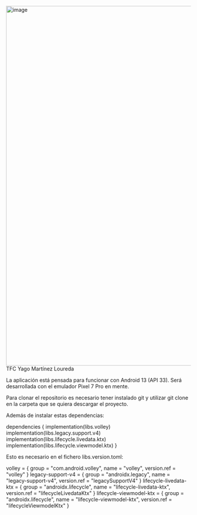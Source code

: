 <img width="1867" height="980" alt="image" src="https://github.com/user-attachments/assets/3e3b3aa7-4440-4202-bcd5-86f097cb6928" />TFC Yago Martínez Loureda

La aplicación está pensada para funcionar con Android 13 (API 33). 
Será desarrollada con el emulador Pixel 7 Pro en mente.

Para clonar el repositorio es necesario tener instalado git y utilizar git clone en la carpeta que se quiera descargar el proyecto.

Además de instalar estas dependencias:

dependencies {
    implementation(libs.volley)
    implementation(libs.legacy.support.v4)
    implementation(libs.lifecycle.livedata.ktx)
    implementation(libs.lifecycle.viewmodel.ktx)
}

Esto es necesario en el fichero libs.version.toml:

volley = { group = "com.android.volley", name = "volley", version.ref = "volley" }
legacy-support-v4 = { group = "androidx.legacy", name = "legacy-support-v4", version.ref = "legacySupportV4" }
lifecycle-livedata-ktx = { group = "androidx.lifecycle", name = "lifecycle-livedata-ktx", version.ref = "lifecycleLivedataKtx" }
lifecycle-viewmodel-ktx = { group = "androidx.lifecycle", name = "lifecycle-viewmodel-ktx", version.ref = "lifecycleViewmodelKtx" }
